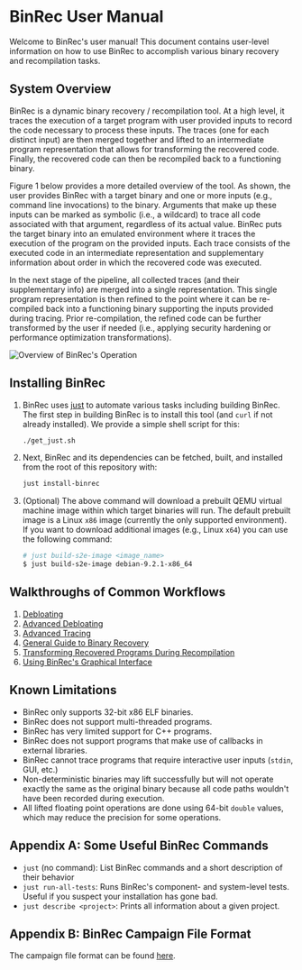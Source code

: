 BinRec User Manual
==================

Welcome to BinRec's user manual! This document contains user-level information
on how to use BinRec to accomplish various binary recovery and recompilation
tasks.

System Overview
---------------

BinRec is a dynamic binary recovery / recompilation tool. At a high level,
it traces the execution of a target program with user provided inputs to record
the code necessary to process these inputs. The traces (one for each distinct
input) are then merged together and lifted to an intermediate program
representation that allows for transforming the recovered code. Finally,
the recovered code can then be recompiled back to a functioning binary.

Figure 1 below provides a more detailed overview of the tool. As shown,
the user provides BinRec with a target binary and one or more inputs
(e.g., command line invocations) to the binary. Arguments that make up these
inputs can be marked as symbolic (i.e., a wildcard) to trace all code
associated with that argument, regardless of its actual value. BinRec puts
the target binary into an emulated environment where it traces the execution
of the program on the provided inputs. Each trace consists of the executed code
in an intermediate representation and supplementary information about order in
which the recovered code was executed.

In the next stage of the pipeline, all collected traces (and their supplementary
info) are merged into a single representation.  This single program
representation is then refined to the point where it can be re-compiled back
into a functioning binary supporting the inputs provided during tracing.
Prior re-compilation, the refined code can be further transformed by the user
if needed (i.e., applying security hardening or performance optimization
transformations).

![Overview of BinRec's Operation](binrec_ov1.png)

Installing BinRec
---------------

1. BinRec uses [just](https://github.com/casey/just#installation) to automate
various tasks including building BinRec. The first step in building BinRec is
to install this tool (and `curl` if not already installed). We provide a simple
shell script for this:

    ```bash
    ./get_just.sh
    ```

2. Next, BinRec and its dependencies can be fetched, built, and installed from
the root of this repository with:

    ```bash
    just install-binrec
    ```

3. (Optional) The above command will download a prebuilt QEMU virtual machine
image within which target binaries will run. The default prebuilt image is a
Linux `x86` image (currently the only supported environment). If you want to
download additional images (e.g., Linux `x64`) you can use the following
command:

   ```bash
   # just build-s2e-image <image_name>
   $ just build-s2e-image debian-9.2.1-x86_64
   ```

Walkthroughs of Common Workflows
--------------------------------

 1. [Debloating](walkthroughs/debloating.md)
 2. [Advanced Debloating](walkthroughs/advanced_debloating.md)
 3. [Advanced Tracing](walkthroughs/advanced_tracing.md)
 4. [General Guide to Binary Recovery](walkthroughs/generalguide.md)
 5. [Transforming Recovered Programs During Recompilation](walkthroughs/transformations.md)
 6. [Using BinRec's Graphical Interface](walkthroughs/using_web_gui.md)

Known Limitations
-----------------

- BinRec only supports 32-bit x86 ELF binaries.
- BinRec does not support multi-threaded programs.
- BinRec has very limited support for C++ programs.
- BinRec does not support programs that make use of callbacks in external libraries.
- BinRec cannot trace programs that require interactive user inputs
(`stdin`, GUI, etc.)
- Non-deterministic binaries may lift successfully but will not operate
exactly the same as the original binary because all code paths wouldn't
have been recorded during execution.
- All lifted floating point operations are done using 64-bit `double` values,
which may reduce the precision for some operations.

Appendix A: Some Useful BinRec Commands
--------------------------------------------------

- `just` (no command): List BinRec commands and a short description of
their behavior
- `just run-all-tests`: Runs BinRec's component- and system-level tests.
Useful if you suspect your installation has gone bad.
- `just describe <project>`: Prints all information about a given project.

Appendix B: BinRec Campaign File Format
--------------------------------------------------

The campaign file format can be found [here](./campaign_schema.md).
